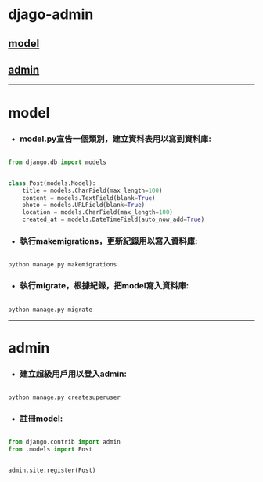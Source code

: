 # djago-admin

## [model](#1)
## [admin](#2)
---

<h1 id="1">
 model
</h1>

- ### model.py宣告一個類別，建立資料表用以寫到資料庫:
```py

from django.db import models


class Post(models.Model):
    title = models.CharField(max_length=100)
    content = models.TextField(blank=True)
    photo = models.URLField(blank=True)
    location = models.CharField(max_length=100)
    created_at = models.DateTimeField(auto_now_add=True)


```

- ### 執行makemigrations，更新紀錄用以寫入資料庫:
```shell

python manage.py makemigrations

```

- ### 執行migrate，根據紀錄，把model寫入資料庫:
```shell

python manage.py migrate

```

---

<h1 id="2">
 admin
</h1>

- ### 建立超級用戶用以登入admin:
```shell

python manage.py createsuperuser

```

- ### 註冊model:
```py

from django.contrib import admin
from .models import Post


admin.site.register(Post)

```